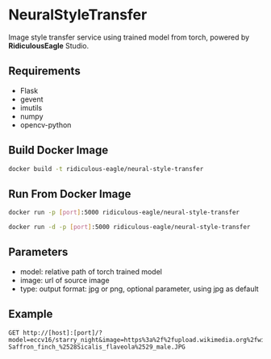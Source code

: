 # NeuralStyleTransfer

Image style transfer service using trained model from torch, powered by **RidiculousEagle** Studio.

## Requirements

- Flask
- gevent
- imutils
- numpy
- opencv-python

## Build Docker Image

```bash
docker build -t ridiculous-eagle/neural-style-transfer
```

## Run From Docker Image

```bash
docker run -p [port]:5000 ridiculous-eagle/neural-style-transfer
```

```bash
docker run -d -p [port]:5000 ridiculous-eagle/neural-style-transfer
```

## Parameters

- model: relative path of torch trained model
- image: url of source image
- type: output format: jpg or png, optional parameter, using jpg as default

## Example

```http
GET http://[host]:[port]/?model=eccv16/starry_night&image=https%3a%2f%2fupload.wikimedia.org%2fwikipedia%2fcommons%2fthumb%2fb%2fb9%2fSaffron_finch_%2528Sicalis_flaveola%2529_male.JPG%2f1200px-Saffron_finch_%2528Sicalis_flaveola%2529_male.JPG
```

